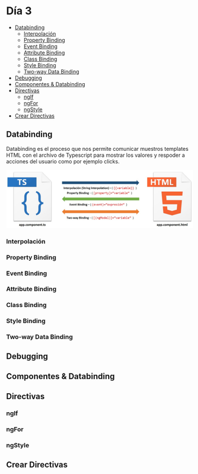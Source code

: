 # Día 3

- [Databinding](https://github.com/arias9306/capacitacion-angular/blob/master/dia3.md#Databinding)
  - [Interpolación](https://github.com/arias9306/capacitacion-angular/blob/master/dia3.md#Interpolación)
  - [Property Binding](https://github.com/arias9306/capacitacion-angular/blob/master/dia3.md#property-binding)
  - [Event Binding](https://github.com/arias9306/capacitacion-angular/blob/master/dia3.md#event-binding)
  - [Attribute Binding](https://github.com/arias9306/capacitacion-angular/blob/master/dia3.md#attribute-binding)
  - [Class Binding](https://github.com/arias9306/capacitacion-angular/blob/master/dia3.md#class-binding)
  - [Style Binding](https://github.com/arias9306/capacitacion-angular/blob/master/dia3.md#style-binding)
  - [Two-way Data Binding](https://github.com/arias9306/capacitacion-angular/blob/master/dia3.md#two-way-databinding)
- [Debugging](https://github.com/arias9306/capacitacion-angular/blob/master/dia3.md#debugging)
- [Componentes & Databinding](https://github.com/arias9306/capacitacion-angular/blob/master/dia3.md#componentes-&-databinding)
- [Directivas](https://github.com/arias9306/capacitacion-angular/blob/master/dia3.md#directivas)
  - [ngIf](https://github.com/arias9306/capacitacion-angular/blob/master/dia3.md#ngif)
  - [ngFor](https://github.com/arias9306/capacitacion-angular/blob/master/dia3.md#ngfor)
  - [ngStyle](https://github.com/arias9306/capacitacion-angular/blob/master/dia3.md#ngstyle)
- [Crear Directivas](https://github.com/arias9306/capacitacion-angular/blob/master/dia3.md#crear-directivas)

## Databinding

Databinding es el proceso que nos permite comunicar muestros templates HTML con el archivo de Typescript para mostrar los valores y respoder a acciones del usuario como por ejemplo clicks.

<p align="center">
    <img src="https://raw.githubusercontent.com/arias9306/capacitacion-angular/master/img/databinding.jpg" alt="Databinding" />
</p>

### Interpolación

### Property Binding

### Event Binding

### Attribute Binding

### Class Binding

### Style Binding

### Two-way Data Binding

## Debugging

## Componentes & Databinding

## Directivas

### ngIf

### ngFor

### ngStyle

## Crear Directivas
